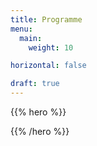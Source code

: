 ```yaml
---
title: Programme
menu:
  main:
    weight: 10

horizontal: false

draft: true
---
```



{{% hero %}}
<!-- TODO: filter and search -->
{{% /hero %}}
